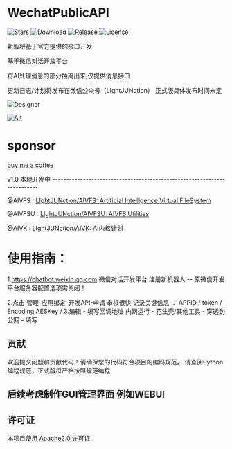 # WechatPublicAPI

[![Stars](https://img.shields.io/github/stars/LIghtJUNction/ChatMemOllama?label=stars)](https://github.com/LIghtJUNction)
[![Download](https://img.shields.io/github/downloads/LIghtJUNction/ChatMemOllama/total)](https://github.com/LIghtJUNction/ChatMemOllama/releases)
[![Release](https://img.shields.io/github/v/release/LIghtJUNction/ChatMemOllama?label=release)](https://github.com/LIghtJUNction/ChatMemOllama/releases/latest)
[![License](https://img.shields.io/github/license/LIghtJUNction/ChatMemOllama?label=License)](https://choosealicense.com/licenses/gpl-3.0)


新版将基于官方提供的接口开发

基于微信对话开放平台

将AI处理消息的部分抽离出来,仅提供消息接口

更新日志/计划将发布在微信公众号（LIghtJUNction）
正式版具体发布时间未定

![Designer](https://github.com/user-attachments/assets/31ac7b3c-850d-4e45-8870-bc2be83a1c5c)

[![Alt](https://repobeats.axiom.co/api/embed/61c5ea935a0eaf66e11c190407c20fa65da9ffa5.svg "Repobeats analytics image")](https://github.com/LIghtJUNction/ChatMemOllama/)

# sponsor

[buy me a coffee](https://github.com/LIghtJUNction/lightjunction/tree/master/sponsor)

v1.0 本地开发中 -------------------------------------------------------------------------

@AIVFS : [LIghtJUNction/AIVFS: Artificial Intelligence Virtual FileSystem](https://github.com/LIghtJUNction/AIVFS)

@AIVFSU : [LIghtJUNction/AIVFSU: AIVFS Utilities](https://github.com/LIghtJUNction/AIVFSU)

@AIVK : [LIghtJUNction/AIVK: AI内核计划](https://github.com/LIghtJUNction/AIVK)

# 使用指南：
1.https://chatbot.weixin.qq.com
微信对话开发平台
注册新机器人 -- 原微信开发平台服务器配置选项需关闭！

2.点击 管理-应用绑定-开发API-申请
审核很快
记录关键信息 ： APPID / token / Encoding AESKey / 
3.编辑 - 填写回调地址 
内网运行 - 花生壳/其他工具 - 穿透到公网 - 填写










## 贡献

欢迎提交问题和贡献代码！请确保您的代码符合项目的编码规范。
请查阅Python编程规范，正式版将严格按照规范编程

## 后续考虑制作GUI管理界面 例如WEBUI

## 许可证

本项目使用 [Apache2.0 许可证](LICENSE)
